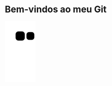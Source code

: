 # Bem-vindos ao meu Git


 
  ![Snake animation](https://github.com/rafaballerini/rafaballerini/blob/output/github-contribution-grid-snake.svg)
 
</div>

